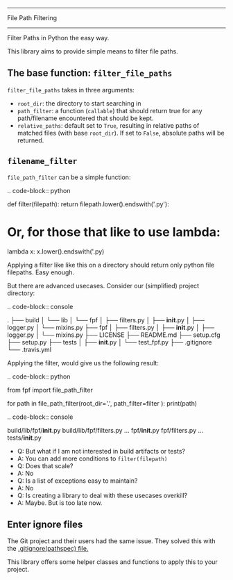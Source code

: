 *******************
File Path Filtering
*******************
Filter Paths in Python the easy way.

This library aims to provide simple means to filter file paths.


## The base function: `filter_file_paths`


`filter_file_paths` takes in three arguments:

* `root_dir`:  the directory to start searching in
* `path_filter`: a function (`callable`) that should return true for any path/filename encountered that should be kept.
* `relative_paths`: default set to `True`, resulting in relative paths of matched files (with base `root_dir`).
    If set to `False`, absolute paths will be returned.

``filename_filter``
--------------------

``file_path_filter`` can be a simple function:


.. code-block:: python

   def filter(filepath):
      return filepath.lower().endswith('.py'):

   # Or, for those that like to use lambda:
   lambda x: x.lower().endswith('.py)


Applying a filter like like this on a directory should return only python file filepaths.
Easy enough.

But there are advanced usecases.
Consider our (simplified) project directory:


.. code-block:: console

   .
   ├── build
   │   └── lib
   │       └── fpf
   │           ├── filters.py
   │           ├── __init__.py
   │           ├── logger.py
   │           └── mixins.py
   ├── fpf
   │   ├── filters.py
   │   ├── __init__.py
   │   ├── logger.py
   │   └── mixins.py
   ├── LICENSE
   ├── README.md
   ├── setup.cfg
   ├── setup.py
   ├── tests
   │  ├── __init__.py
   │  └── test_fpf.py
   ├── .gitignore
   └── .travis.yml

Applying the filter, would give us the following result:

.. code-block:: python

   from fpf import file_path_filter

   for path in file_path_filter(root_dir='.', path_filter=filter ):
      print(path)



.. code-block:: console

   build/lib/fpf/__init__.py
   build/lib/fpf/filters.py
   ...
   fpf/__init__.py
   fpf/filters.py
   ...
   tests/__init__.py

* Q: But what if I am not interested in build artifacts or tests?
* A: You can add more conditions to ``filter(filepath)``
* Q: Does that scale?
* A: No
* Q: Is a list of exceptions easy to maintain?
* A: No
* Q: Is creating a library to deal with these usecases overkill?
* A: Maybe. But is too late now.


Enter ignore files
------------------

The Git project and their users had the same issue. They solved this with the [.gitignore(pathspec)  file.](https://git-scm.com/docs/gitignore)

This library offers some helper classes and functions to apply this to your project.


